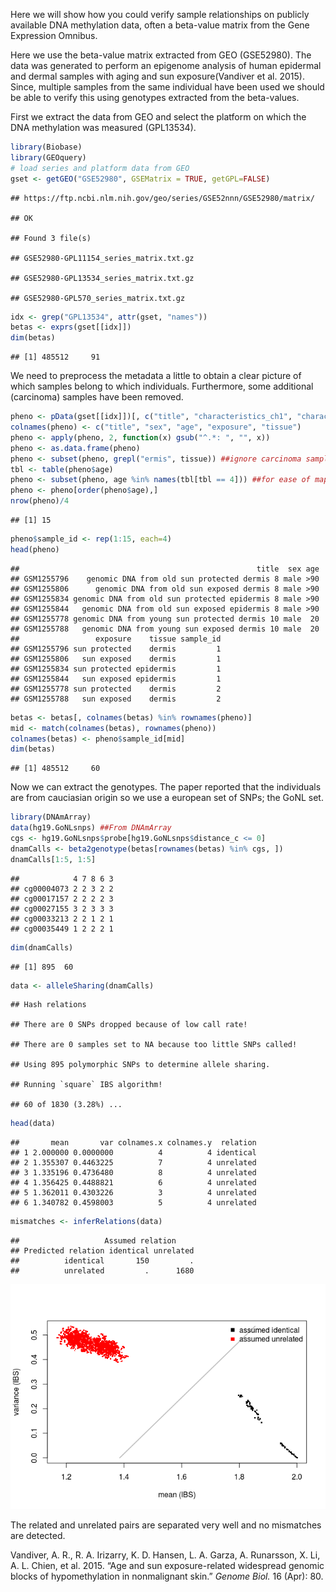 Here we will show how you could verify sample relationships on publicly available DNA methylation data, often a beta-value matrix from the Gene Expression Omnibus.

Here we use the beta-value matrix extracted from GEO (GSE52980). The data was generated to perform an epigenome analysis of human epidermal and dermal samples with aging and sun exposure(Vandiver et al. 2015). Since, multiple samples from the same individual have been used we should be able to verify this using genotypes extracted from the beta-values.

First we extract the data from GEO and select the platform on which the DNA methylation was measured (GPL13534).

``` r
library(Biobase)
library(GEOquery)
# load series and platform data from GEO
gset <- getGEO("GSE52980", GSEMatrix = TRUE, getGPL=FALSE)
```

    ## https://ftp.ncbi.nlm.nih.gov/geo/series/GSE52nnn/GSE52980/matrix/

    ## OK

    ## Found 3 file(s)

    ## GSE52980-GPL11154_series_matrix.txt.gz

    ## GSE52980-GPL13534_series_matrix.txt.gz

    ## GSE52980-GPL570_series_matrix.txt.gz

``` r
idx <- grep("GPL13534", attr(gset, "names"))
betas <- exprs(gset[[idx]])
dim(betas)
```

    ## [1] 485512     91

We need to preprocess the metadata a little to obtain a clear picture of which samples belong to which individuals. Furthermore, some additional (carcinoma) samples have been removed.

``` r
pheno <- pData(gset[[idx]])[, c("title", "characteristics_ch1", "characteristics_ch1.1",  "characteristics_ch1.2", "characteristics_ch1.3")]
colnames(pheno) <- c("title", "sex", "age", "exposure", "tissue")
pheno <- apply(pheno, 2, function(x) gsub("^.*: ", "", x))
pheno <- as.data.frame(pheno)
pheno <- subset(pheno, grepl("ermis", tissue)) ##ignore carcinoma samples
tbl <- table(pheno$age)
pheno <- subset(pheno, age %in% names(tbl[tbl == 4])) ##for ease of mapping to same individual
pheno <- pheno[order(pheno$age),]
nrow(pheno)/4
```

    ## [1] 15

``` r
pheno$sample_id <- rep(1:15, each=4)
head(pheno)
```

    ##                                                     title  sex age
    ## GSM1255796    genomic DNA from old sun protected dermis 8 male >90
    ## GSM1255806      genomic DNA from old sun exposed dermis 8 male >90
    ## GSM1255834 genomic DNA from old sun protected epidermis 8 male >90
    ## GSM1255844   genomic DNA from old sun exposed epidermis 8 male >90
    ## GSM1255778 genomic DNA from young sun protected dermis 10 male  20
    ## GSM1255788   genomic DNA from young sun exposed dermis 10 male  20
    ##                 exposure    tissue sample_id
    ## GSM1255796 sun protected    dermis         1
    ## GSM1255806   sun exposed    dermis         1
    ## GSM1255834 sun protected epidermis         1
    ## GSM1255844   sun exposed epidermis         1
    ## GSM1255778 sun protected    dermis         2
    ## GSM1255788   sun exposed    dermis         2

``` r
betas <- betas[, colnames(betas) %in% rownames(pheno)]
mid <- match(colnames(betas), rownames(pheno))
colnames(betas) <- pheno$sample_id[mid]
dim(betas)
```

    ## [1] 485512     60

Now we can extract the genotypes. The paper reported that the individuals are from cauciasian origin so we use a european set of SNPs; the GoNL set.

``` r
library(DNAmArray)
data(hg19.GoNLsnps) ##From DNAmArray
cgs <- hg19.GoNLsnps$probe[hg19.GoNLsnps$distance_c <= 0]
dnamCalls <- beta2genotype(betas[rownames(betas) %in% cgs, ])
dnamCalls[1:5, 1:5]
```

    ##            4 7 8 6 3
    ## cg00004073 2 2 3 2 2
    ## cg00017157 2 2 2 2 3
    ## cg00027155 3 2 3 3 3
    ## cg00033213 2 2 1 2 1
    ## cg00035449 1 2 2 2 1

``` r
dim(dnamCalls)
```

    ## [1] 895  60

``` r
data <- alleleSharing(dnamCalls)
```

    ## Hash relations

    ## There are 0 SNPs dropped because of low call rate!

    ## There are 0 samples set to NA because too little SNPs called!

    ## Using 895 polymorphic SNPs to determine allele sharing.

    ## Running `square` IBS algorithm!

    ## 60 of 1830 (3.28%) ...

``` r
head(data)
```

    ##       mean       var colnames.x colnames.y  relation
    ## 1 2.000000 0.0000000          4          4 identical
    ## 2 1.355307 0.4463225          7          4 unrelated
    ## 3 1.335196 0.4736480          8          4 unrelated
    ## 4 1.356425 0.4488821          6          4 unrelated
    ## 5 1.362011 0.4303226          3          4 unrelated
    ## 6 1.340782 0.4598003          5          4 unrelated

``` r
mismatches <- inferRelations(data)
```

    ##                   Assumed relation
    ## Predicted relation identical unrelated
    ##          identical       150         .
    ##          unrelated         .      1680

![](GSE52980_files/figure-markdown_github/extractgenotypes-1.png)

The related and unrelated pairs are separated very well and no mismatches are detected.

Vandiver, A. R., R. A. Irizarry, K. D. Hansen, L. A. Garza, A. Runarsson, X. Li, A. L. Chien, et al. 2015. “Age and sun exposure-related widespread genomic blocks of hypomethylation in nonmalignant skin.” *Genome Biol.* 16 (Apr): 80.
